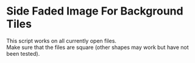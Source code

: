 # Side Faded Image For Background Tiles
This script works on all currently open files.  
Make sure that the files are square (other shapes may work but have not been tested).
